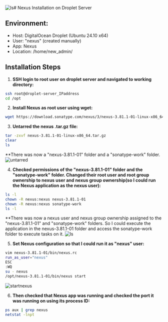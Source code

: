 ![ls](https://github.com/user-attachments/assets/69347cf4-2e9b-4234-ace7-dd52ae45914d)# Nexus Installation on Droplet Server

## Environment:
- Host: DigitalOcean Droplet (Ubuntu 24.10 x64)
- User: "nexus" (created manually)
- App: Nexus
- Location: /home/new_admin/

## Installation Steps

1. **SSH login to root user on droplet server and navigated to working directory:**

```bash
ssh root@droplet-server_IPaddress
cd /opt
```

2. **Install Nexus as root user using wget:**

```bash
wget https://download.sonatype.com/nexus/3/nexus-3.81.1-01-linux-x86_64.tar.gz
```

3. **Untarred the nexus .tar.gz file:**

```bash
tar -zxvf nexus-3.81.1-01-linux-x86_64.tar.gz
clear
ls
```
**There was now a "nexus-3.81.1-01" folder and a "sonatype-work" folder.
![untarred](https://github.com/user-attachments/assets/b437114d-d9c2-4bf5-9ec0-b151197f0a22)

4. **Checked permissions of the "nexus-3.81.1-01" folder and the "sonatype-work" folder. Changed their root user and root group ownership to nexus user and nexus group ownership(so I could run the Nexus application as the nexus user):**

```bash
ls -l
chown -R nexus:nexus nexus-3.81.1-01
chown -R nexus:nexus sonatype-work
ls -l
```
**There was now a nexus user and nexus group ownership assigned to the "nexus-3.81.1-01" and "sonatype-work" folders. So I could execute the application in the nexus-3.81.1-01 folder and access the sonatype-work folder to execute tasks on it.
![ls](https://github.com/user-attachments/assets/61214fd4-5837-4ead-b323-f6793f8bec39)

5. **Set Nexus configuration so that I could run it as "nexus" user:**

```bash
vim nexus-3.81.1-01/bin/nexus.rc
run_as_user="nexus"
ESC
:WQ
su - nexus
/opt/nexus-3.81.1-01/bin/nexus start
```
![startnexus](https://github.com/user-attachments/assets/f00a489c-1367-4861-a661-3efad755381a)

6. **Then checked that Nexus app was running and checked the port it was running on using its process ID:**

```bash
ps aux | grep nexus
netstat -lnpt
```





